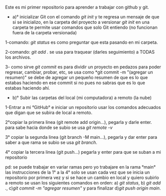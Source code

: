 Este es mi primer repositorio para aprender a trabajar con github y git.
- a)° inicializar Git con el comando *git init*  y te regresa un mensaje de que si se inicializo, en la carpeta del proyecto a versionar 
*git init* en una carpeta te permite usar comandos que solo Git entiendo (no funcionan fuera de la carpeta versionada) 

1-comando: *git status* es como preguntar que esta pasando en mi carpeta.
 
 2-comando: *git add .* se usa para traquear (darles seguimiento) a TODAS los archivos.
 
 3- como sirve *git commit* es para dividir un proyecto en pedazos para poder regresar, cambiar, probar, etc, se usa como *git commit -m "(agregar un resumen)" se debe de agregar un pequeño resumen de que es lo que estabas haciendo en ese commit si no pues no sabras que es lo que estabas  haciendo ahí.

- b)° Subir las carpetas del local (mi computadora) a remoto (la nube) 

1-Entrar a mi °GitHub° e iniciar un repositorio usar los comandos adecuados que digan que se subira de local a remoto.

2°copiar la primera linea (git remote add origin...), pegarla y darle enter. para sabe hacia donde se subio se usa *git remote -v* 

3° copiar la segunda linea (git branch -M main...), pegarla y dar enter para saber a que rama se subio se usa *git branch*.

4° copiar la tercera linea (git push...) pegarla y enter para que se suban a mi repositorio

pd: se puede trabajar en variar ramas pero yo trabajare en la rama °main° las instrucciones de la 1° a la 4° solo se usan cada vez que se inicia un repositorio por primera vez y si se hace un cambio en local y quiero subirlo a remoto se usan los siguientes comandos en orden: a) *git status*, b) *git add .*, c)*git commit -m "agregar resumen"* y para finalizar d)*git push origin main*. 